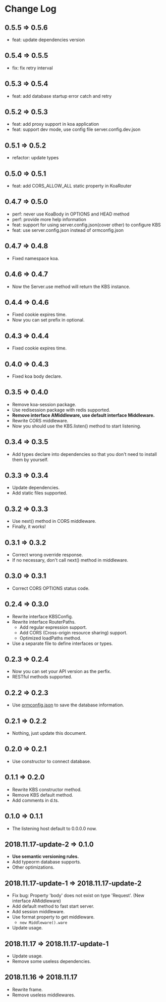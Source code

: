 # Change Log

## 0.5.5 => 0.5.6

- feat: update dependencies version

## 0.5.4 => 0.5.5

- fix: fix retry interval

## 0.5.3 => 0.5.4

- feat: add database startup error catch and retry

## 0.5.2 => 0.5.3

- feat: add proxy support in koa application
- feat: support dev mode, use config file server.config.dev.json

## 0.5.1 => 0.5.2

- refactor: update types

## 0.5.0 => 0.5.1

- feat: add CORS_ALLOW_ALL static property in KoaRouter

## 0.4.7 => 0.5.0

- perf: never use KoaBody in OPTIONS and HEAD method
- perf: provide more help information
- feat: support for using server.config.json(cover other) to configure KBS
- feat: use server.config.json instead of ormconfig.json

## 0.4.7 => 0.4.8

- Fixed namespace koa.

## 0.4.6 => 0.4.7

- Now the Server.use method will return the KBS instance.

## 0.4.4 => 0.4.6

- Fixed cookie expires time.
- Now you can set prefix in optional.

## 0.4.3 => 0.4.4

- Fixed cookie expires time.

## 0.4.0 => 0.4.3

- Fixed koa body declare.

## 0.3.5 => 0.4.0

- Remove koa-session package.
- Use redisession package with redis supported.
- **Remove interface AMiddleware, use default interface Middleware.**
- Rewrite CORS middleware.
- Now you should use the KBS.listen() method to start listening.

## 0.3.4 => 0.3.5

- Add types declare into dependencies so that you don't need to install them by yourself.

## 0.3.3 => 0.3.4

- Update dependencies.
- Add static files supported.

## 0.3.2 => 0.3.3

- Use next() method in CORS middleware.
- Finally, it works!

## 0.3.1 => 0.3.2

- Correct wrong override response.
- If no necessary, don't call next() method in middleware.

## 0.3.0 => 0.3.1

- Correct CORS OPTIONS status code.

## 0.2.4 => 0.3.0

- Rewrite interface KBSConfig.
- Rewrite interface RouterPaths.
  - Add regular expression support.
  - Add CORS (Cross-origin resource sharing) support.
  - Optimized loadPaths method.
- Use a separate file to define interfaces or types.

## 0.2.3 => 0.2.4

- Now you can set your API version as the perfix.
- RESTful methods supported.

## 0.2.2 => 0.2.3

- Use [ormconfig.json](https://www.npmjs.com/package/typeorm#quick-start) to save the database information.

## 0.2.1 => 0.2.2

- Nothing, just update this document.

## 0.2.0 => 0.2.1

- Use constructor to connect database.

## 0.1.1 => 0.2.0

- Rewrite KBS constructor method.
- Remove KBS default method.
- Add comments in d.ts.

## 0.1.0 => 0.1.1

- The listening host default to 0.0.0.0 now.

## 2018.11.17-update-2 => 0.1.0

- **Use semantic versioning rules.**
- Add typeorm database supports.
- Other optimizations.

## 2018.11.17-update-1 => 2018.11.17-update-2

- Fix bug: Property 'body' does not exist on type 'Request'. (New interface AMiddleware)
- Add default method to fast start server.
- Add session middleware.
- Use format property to get middleware.
  - `new Middleware().ware`
- Update usage.

## 2018.11.17 => 2018.11.17-update-1

- Update usage.
- Remove some useless dependencies.

## 2018.11.16 => 2018.11.17

- Rewrite frame.
- Remove useless middlewares.
